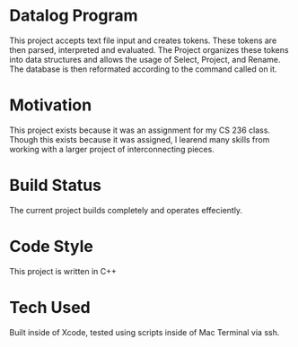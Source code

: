 # Datalog Program
This project accepts text file input and creates tokens. These tokens are then parsed, interpreted and evaluated. The Project organizes these tokens into data structures and allows the usage of Select, Project, and Rename. The database is then reformated according to the command called on it.

# Motivation
This project exists because it was an assignment for my CS 236 class. Though this exists because it was assigned, I learend many skills from working with a larger project of interconnecting pieces.

# Build Status
The current project builds completely and operates effeciently.

# Code Style
This project is written in C++

# Tech Used
Built inside of Xcode, tested using scripts inside of Mac Terminal via ssh.
